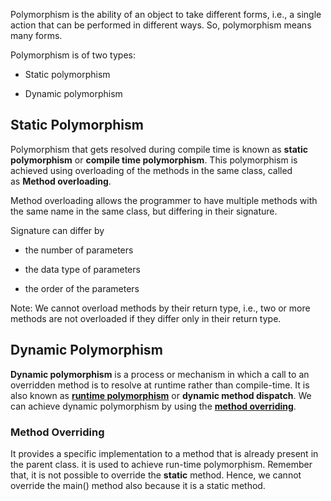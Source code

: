 Polymorphism is the ability of an object to take different forms, i.e., a single action that can be performed in different ways. So, polymorphism means many forms.

Polymorphism is of two types:

-   Static polymorphism
    
-   Dynamic polymorphism

## Static Polymorphism 

Polymorphism that gets resolved during compile time is known as **static polymorphism** or **compile time polymorphism**. This polymorphism is achieved using overloading of the methods in the same class, called as **Method overloading**.

Method overloading allows the programmer to have multiple methods with the same name in the same class, but differing in their signature.

Signature can differ by

-   the number of parameters
    
-   the data type of parameters
    
-   the order of the parameters
    

Note: We cannot overload methods by their return type, i.e., two or more methods are not overloaded if they differ only in their return type.


## Dynamic Polymorphism

**Dynamic polymorphism** is a process or mechanism in which a call to an overridden method is to resolve at runtime rather than compile-time. It is also known as [**runtime polymorphism**](https://www.javatpoint.com/runtime-polymorphism-in-java) or **dynamic method dispatch**. We can achieve dynamic polymorphism by using the [**method overriding**](https://www.javatpoint.com/method-overriding-in-java).

### Method Overriding

It provides a specific implementation to a method that is already present in the parent class. it is used to achieve run-time polymorphism. Remember that, it is not possible to override the **static** method. Hence, we cannot override the main() method also because it is a static method.